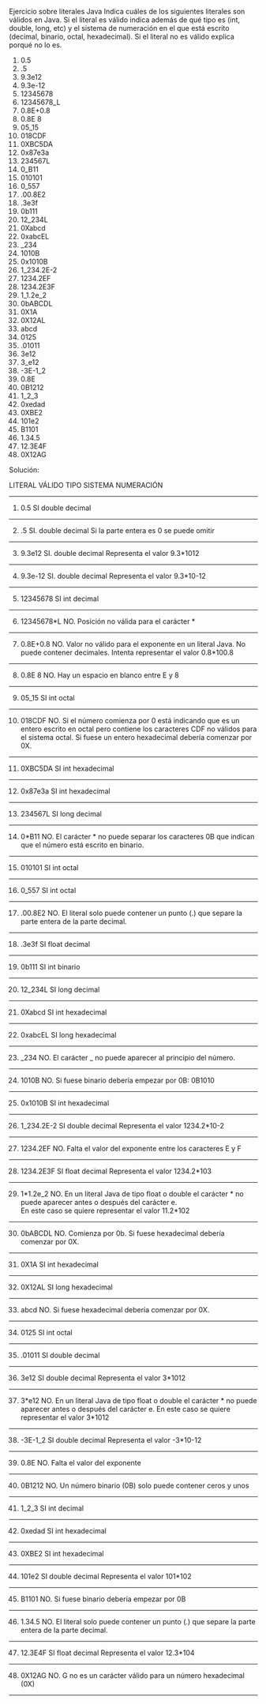 Ejercicio sobre literales Java
Indica cuáles de los siguientes literales son válidos en Java. Si el literal es válido indica además de qué tipo es (int, double, long, etc) y el sistema de numeración en el que está escrito (decimal, binario, octal, hexadecimal). Si el literal no es válido explica porqué no lo es.

1.  0.5
2.  .5
3.  9.3e12
4.  9.3e-12
5.  12345678
6.  12345678_L
7.  0.8E+0.8
8.  0.8E 8
9.  05_15
10. 018CDF
11. 0XBC5DA
12. 0x87e3a
13. 234567L
14. 0_B11
15. 010101
16. 0_557
17. .00.8E2
18. .3e3f
19. 0b111
20. 12_234L
21. 0Xabcd
22. 0xabcEL
23. \_234
24. 1010B
25. 0x1010B
26. 1_234.2E-2
27. 1234.2EF
28. 1234.2E3F
29. 1_1.2e_2
30. 0bABCDL
31. 0X1A
32. 0X12AL
33. abcd
34. 0125
35. .01011
36. 3e12
37. 3_e12
38. -3E-1_2
39. 0.8E
40. 0B1212
41. 1_2_3
42. 0xedad
43. 0XBE2
44. 101e2
45. B1101
46. 1.34.5
47. 12.3E4F
48. 0X12AG

Solución:

LITERAL VÁLIDO TIPO SISTEMA NUMERACIÓN

---

1. 0.5 SI double decimal

---

2. .5 SI. double decimal
   Si la parte entera es 0 se puede omitir

---

3. 9.3e12 SI. double decimal
   Representa el valor 9.3\*1012

---

4. 9.3e-12 SI. double decimal
   Representa el valor 9.3\*10-12

---

5. 12345678 SI int decimal

---

6. 12345678*L NO. Posición no válida para el carácter *

---

7. 0.8E+0.8 NO. Valor no válido para el exponente en un literal Java.
   No puede contener decimales. Intenta representar el valor 0.8\*100.8

---

8. 0.8E 8 NO. Hay un espacio en blanco entre E y 8

---

9. 05_15 SI int octal

---

10. 018CDF NO. Si el número comienza por 0 está indicando que es un entero
    escrito en octal pero contiene los caracteres CDF no válidos para el
    sistema octal. Si fuese un entero hexadecimal debería comenzar por 0X.

---

11. 0XBC5DA SI int hexadecimal

---

12. 0x87e3a SI int hexadecimal

---

13. 234567L SI long decimal

---

14. 0*B11 NO. El carácter * no puede separar los caracteres 0B que indican que
    el número está escrito en binario.

---

15. 010101 SI int octal

---

16. 0_557 SI int octal

---

17. .00.8E2 NO. El literal solo puede contener un punto (.) que separe la parte
    entera de la parte decimal.

---

18. .3e3f SI float decimal

---

19. 0b111 SI int binario

---

20. 12_234L SI long decimal

---

21. 0Xabcd SI int hexadecimal

---

22. 0xabcEL SI long hexadecimal

---

23. _234 NO. El carácter _ no puede aparecer al principio del número.

---

24. 1010B NO. Si fuese binario debería empezar por 0B: 0B1010

---

25. 0x1010B SI int hexadecimal

---

26. 1_234.2E-2 SI double decimal
    Representa el valor 1234.2\*10-2

---

27. 1234.2EF NO. Falta el valor del exponente entre los caracteres E y F

---

28. 1234.2E3F SI float decimal
    Representa el valor 1234.2\*103

---

29. 1*1.2e_2 NO. En un literal Java de tipo float o double el carácter * no puede
    aparecer antes o después del carácter e.  
     En este caso se quiere representar el valor 11.2\*102

---

30. 0bABCDL NO. Comienza por 0b. Si fuese hexadecimal debería comenzar por 0X.

---

31. 0X1A SI int hexadecimal

---

32. 0X12AL SI long hexadecimal

---

33. abcd NO. Si fuese hexadecimal debería comenzar por 0X.

---

34. 0125 SI int octal

---

35. .01011 SI double decimal

---

36. 3e12 SI double decimal
    Representa el valor 3\*1012

---

37. 3*e12 NO. En un literal Java de tipo float o double el carácter * no puede
    aparecer antes o después del carácter e.
    En este caso se quiere representar el valor 3\*1012

---

38. -3E-1_2 SI double decimal
    Representa el valor -3\*10-12

---

39. 0.8E NO. Falta el valor del exponente

---

40. 0B1212 NO. Un número binario (0B) solo puede contener ceros y unos

---

41. 1_2_3 SI int decimal

---

42. 0xedad SI int hexadecimal

---

43. 0XBE2 SI int hexadecimal

---

44. 101e2 SI double decimal
    Representa el valor 101\*102

---

45. B1101 NO. Si fuese binario debería empezar por 0B

---

46. 1.34.5 NO. El literal solo puede contener un punto (.) que separe la parte
    entera de la parte decimal.

---

47. 12.3E4F SI float decimal
    Representa el valor 12.3\*104

---

48. 0X12AG NO. G no es un carácter válido para un número hexadecimal (0X)

---

